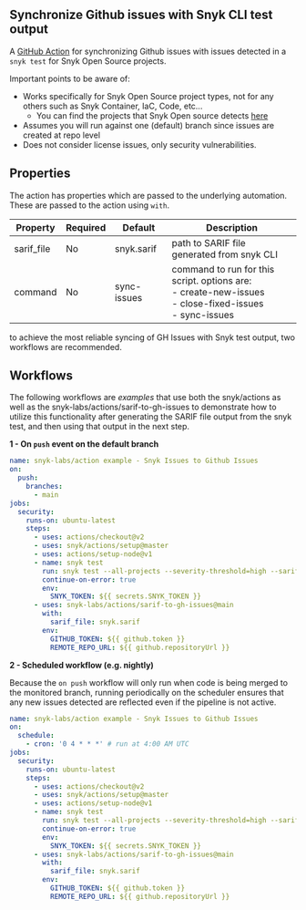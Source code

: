 ## Synchronize Github issues with Snyk CLI test output
A [GitHub Action](https://github.com/features/actions) for synchronizing Github issues with issues detected in a `snyk test` for Snyk Open Source projects.

Important points to be aware of:
- Works specifically for Snyk Open Source project types, not for any others such as Snyk Container, IaC, Code, etc... 
  - You can find the projects that Snyk Open source detects [here](https://docs.snyk.io/products/snyk-open-source/language-and-package-manager-support)
- Assumes you will run against one (default) branch since issues are created at repo level
- Does not consider license issues, only security vulnerabilities.

## Properties

The action has properties which are passed to the underlying automation. These are passed to the action using `with`.

| Property            | Required | Default | Description  |
| ------------------- | ---------| ------- | -------------------------------------------------------------------------------------------  |
| sarif_file  | No   | snyk.sarif  |  path to SARIF file generated from snyk CLI |
| command     | No | sync-issues  | command to run for this script. options are: <br/> - create-new-issues <br/> - close-fixed-issues <br/> - sync-issues |

to achieve the most reliable syncing of GH Issues with Snyk test output, two workflows are recommended.

## Workflows
The following workflows are *examples* that use both the snyk/actions as well as the snyk-labs/actions/sarif-to-gh-issues to demonstrate how to utilize this functionality 
after generating the SARIF file output from the snyk test, and then using that output in the next step.

**1 - On `push` event on the default branch**

```yaml
name: snyk-labs/action example - Snyk Issues to Github Issues
on: 
  push:
    branches:
      - main
jobs:
  security:
    runs-on: ubuntu-latest
    steps:
      - uses: actions/checkout@v2
      - uses: snyk/actions/setup@master
      - uses: actions/setup-node@v1
      - name: snyk test
        run: snyk test --all-projects --severity-threshold=high --sarif-file-output=snyk.sarif
        continue-on-error: true
        env:
          SNYK_TOKEN: ${{ secrets.SNYK_TOKEN }}
      - uses: snyk-labs/actions/sarif-to-gh-issues@main
        with:
          sarif_file: snyk.sarif
        env:
          GITHUB_TOKEN: ${{ github.token }}
          REMOTE_REPO_URL: ${{ github.repositoryUrl }}
```

**2 - Scheduled workflow (e.g. nightly)**

Because the `on push` workflow will only run when code is being merged to the monitored branch,
running periodically on the scheduler ensures that any new issues detected are reflected even if 
the pipeline is not active.  

```yaml
name: snyk-labs/action example - Snyk Issues to Github Issues
on:
  schedule:
    - cron: '0 4 * * *' # run at 4:00 AM UTC
jobs:
  security:
    runs-on: ubuntu-latest
    steps:
      - uses: actions/checkout@v2
      - uses: snyk/actions/setup@master
      - uses: actions/setup-node@v1
      - name: snyk test
        run: snyk test --all-projects --severity-threshold=high --sarif-file-output=snyk.sarif
        continue-on-error: true
        env:
          SNYK_TOKEN: ${{ secrets.SNYK_TOKEN }}
      - uses: snyk-labs/actions/sarif-to-gh-issues@main
        with:
          sarif_file: snyk.sarif
        env:
          GITHUB_TOKEN: ${{ github.token }}
          REMOTE_REPO_URL: ${{ github.repositoryUrl }}
```
